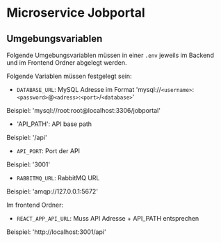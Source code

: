 # Microservice Jobportal

## Umgebungsvariablen
Folgende Umgebungsvariablen müssen in einer `.env` jeweils im Backend und im Frontend Ordner abgelegt werden.

Folgende Variablen müssen festgelegt sein:

* `DATABASE_URL`: MySQL Adresse im Format 'mysql://`<username>`:`<password>`@`<adress>`:`<port>`/`<database>`'

Beispiel: 'mysql://root:root@localhost:3306/jobportal'

* 'API_PATH': API base path

Beispiel: '/api'


* `API_PORT`: Port der API

Beispiel: '3001'

* `RABBITMQ_URL`: RabbitMQ URL

Beispiel: 'amqp://127.0.0.1:5672'


Im frontend Ordner:

* `REACT_APP_API_URL`: Muss API Adresse + API_PATH entsprechen

Beispiel: 'http://localhost:3001/api'

